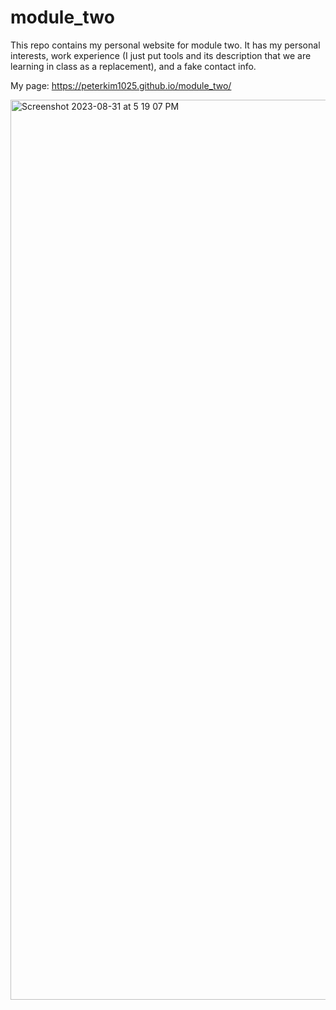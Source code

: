 # module_two
This repo contains my personal website for module two. It has my personal interests, work experience (I just put tools and its description that we are learning in class as a replacement), and a fake contact info.

My page: https://peterkim1025.github.io/module_two/

<img width="1440" alt="Screenshot 2023-08-31 at 5 19 07 PM" src="https://github.com/peterkim1025/module_two/assets/57886218/c461ef2a-0fd5-40a1-b55e-301cc2d7ced6">
